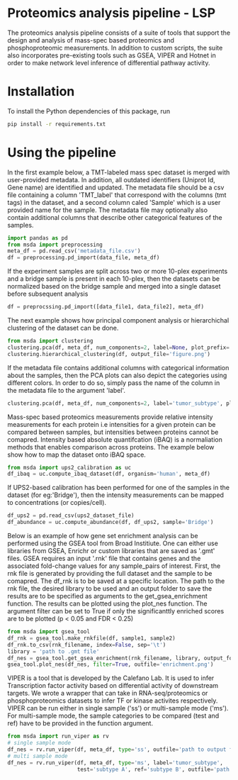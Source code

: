 # Proteomics analysis pipeline - LSP
The proteomics analysis pipeline consists of a suite of tools that support the design and analysis of mass-spec based proteomics and phosphoproteomic measurements. In addition to custom scripts, the suite also incorporates pre-existing tools such as GSEA, VIPER and Hotnet in order to make network level inference of differential pathway activity.

# Installation
To install the Python dependencies of this package, run
```bash
pip install -r requirements.txt
```

# Using the pipeline
In the first example below, a TMT-labeled mass spec dataset is merged with user-provided metadata.  In addition, all outdated identifiers (Uniprot Id, Gene name) are identified and updated. The metadata file should be a csv file containing a column 'TMT_label' that correspond with the columns (tmt tags) in the dataset, and a second column caled 'Sample' which is a user provided name for the sample. The metadata file may optionally also contain additional columns that describe other categorical features of the samples.
```python
import pandas as pd
from msda import preprocessing
meta_df = pd.read_csv('metadata_file.csv')
df = preprocessing.pd_import(data_file, meta_df)
```
If the experiment samples are split across two or more 10-plex experiments and a bridge sample is present in each 10-plex, then the datasets can be normalized based on the bridge sample and merged into a single dataset before subsequent analysis
```python
df = preprocssing.pd_import([data_file1, data_file2], meta_df)
```
The next example shows how principal component analysis or hierarchichal clustering of the dataset can be done. 
``` python
from msda import clustering
clustering.pca(df, meta_df, num_components=2, label=None, plot_prefix='pca_')
clustering.hierarchical_clustering(df, output_file='figure.png')
```
If the metadata file contains additional columns with categorical information about the samples, then the PCA plots can also depict the categories using different colors. In order to do so, simply pass the name of the column in the metadata file to the argument 'label'.
``` python
clustering.pca(df, meta_df, num_components=2, label='tumor_subtype', plot_prefix='pca_')
```

Mass-spec based proteomics measurements provide relative intensity measurements for each protein i.e intensities for a given protein can be compared between samples, but intensities between proteins cannot be comapred. Intensity based absolute quantifcation (iBAQ) is a  normaliation methods that enables comparison across proteins. The example below show how to map the dataset onto iBAQ space.
```python
from msda import ups2_calibration as uc
df_ibaq = uc.compute_ibaq_dataset(df, organism='human', meta_df)
```

If UPS2-based calibration has been performed for one of the samples in the dataset (for eg:'Bridge'), then the intensity measurements can be mapped to concentrations (or copies/cell).
```python
df_ups2 = pd.read_csv(ups2_dataset_file)
df_abundance = uc.compute_abundance(df, df_ups2, sample='Bridge')
```

Below is an example of how gene set enrichment analysis can be performed using the GSEA tool from Broad Institiute. One can either use libraries from GSEA, Enrichr or custom libraries that are saved as '.gmt' files. GSEA requires an input '.rnk' file that contains genes and the associated fold-change values for any sample_pairs of interest. First, the rnk file is generated by providing the full dataset and the sample to be comapred. The df_rnk is to be saved at a specific location. The path to the rnk file, the desired library to be used and an output folder to save the results are to be specified as arguments to the get_gsea_enrichment function. The results can be plotted using the plot_nes function. The argument filter can be set to True if only the significanttly enriched scores are to be plotted (p < 0.05 and FDR < 0.25)
```python
from msda import gsea_tool
df_rnk = gsea_tool.make_rnkfile(df, sample1, sample2)
df_rnk.to_csv(rnk_filename, index=False, sep='\t')
library = 'path to .gmt file'
df_nes = gsea_tool.get_gsea_enrichment(rnk_filename, library, output_folder)
gsea_tool.plot_nes(df_nes, filter=True, outfile='enrichment.png')
```
VIPER is a tool that is developed by the Calefano Lab. It is used to infer Transcription factor activity based on differential activity of downstream targets. We wrote a wrapper that can take in RNA-seq/proteomics or phosphoproteomics datasets to infer TF or kinase activites respectively. VIPER can be run either in single sample ('ss') or multi-sample mode ('ms'). For multi-sample mode, the sample categories to be compared (test and ref) have to be provided in the function argument.
```python
from msda import run_viper as rv
# single sample mode
df_nes = rv.run_viper(df, meta_df, type='ss', outfile='path to output file') 
# multi sample mode
df_nes = rv.run_viper(df, meta_df, type='ms', label='tumor_subtype', 
                      test='subtype A', ref='subtype B', outfile='path to output file') 
```
